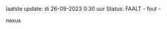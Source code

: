 laatste update: 
di 26-09-2023  0:30   uur 
Status: FAALT - fout - 
<div class="service R">nexus</div>